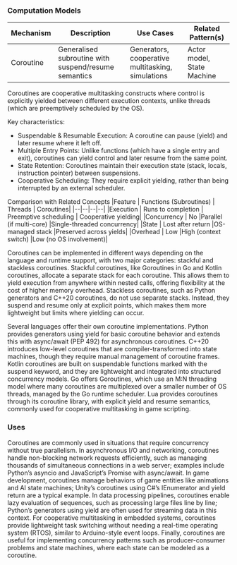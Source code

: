 
### Computation Models

| Mechanism | Description | Use Cases | Related Pattern(s) |
|---|---|---|---|
| Coroutine | Generalised subroutine with suspend/resume semantics | Generators, cooperative multitasking, simulations | Actor model, State Machine |

Coroutines are cooperative multitasking constructs where control is explicitly yielded
between different execution contexts, unlike threads (which are preemptively scheduled
by the OS).

Key characteristics:
- Suspendable & Resumable Execution: A coroutine can pause (yield) and later resume where it left off.
- Multiple Entry Points: Unlike functions (which have a single entry and exit), coroutines can yield
  control and later resume from the same point.
- State Retention: Coroutines maintain their execution state (stack, locals, instruction pointer)
  between suspensions.
- Cooperative Scheduling: They require explicit yielding, rather than being interrupted by an external
  scheduler.


Comparison with Related Concepts
|Feature	| Functions (Subroutines)	| Threads	| Coroutines|
|--|--|--|--|
|Execution	| Runs to completion	| Preemptive scheduling	| Cooperative yielding|
|Concurrency	| No	|Parallel (if multi-core)	|Single-threaded concurrency|
|State	| Lost after return	|OS-managed stack	|Preserved across yields|
|Overhead	| Low	|High (context switch)	|Low (no OS involvement)|


Coroutines can be implemented in different ways depending on the language and runtime support, with
two major categories: stackful and stackless coroutines. Stackful coroutines, like Goroutines in Go
and Kotlin coroutines, allocate a separate stack for each coroutine. This allows them to yield execution
from anywhere within nested calls, offering flexibility at the cost of higher memory overhead. Stackless
coroutines, such as Python generators and C++20 coroutines, do not use separate stacks. Instead, they
suspend and resume only at explicit points, which makes them more lightweight but limits where yielding
can occur.

Several languages offer their own coroutine implementations. Python provides generators using yield for
basic coroutine behavior and extends this with async/await (PEP 492) for asynchronous coroutines.
C++20 introduces low-level coroutines that are compiler-transformed into state machines, though they
require manual management of coroutine frames. Kotlin coroutines are built on suspendable functions
marked with the suspend keyword, and they are lightweight and integrated into structured concurrency
models. Go offers Goroutines, which use an M:N threading model where many coroutines are multiplexed
over a smaller number of OS threads, managed by the Go runtime scheduler. Lua provides coroutines
through its coroutine library, with explicit yield and resume semantics, commonly used for cooperative 
multitasking in game scripting.


### Uses

Coroutines are commonly used in situations that require concurrency without true parallelism. In
asynchronous I/O and networking, coroutines handle non-blocking network requests efficiently, such
as managing thousands of simultaneous connections in a web server; examples include Python’s asyncio
and JavaScript’s Promise with async/await. In game development, coroutines manage behaviors of game
entities like animations and AI state machines; Unity’s coroutines using C#’s IEnumerator and yield
return are a typical example. In data processing pipelines, coroutines enable lazy evaluation of
sequences, such as processing large files line by line; Python’s generators using yield are often
used for streaming data in this context. For cooperative multitasking in embedded systems, coroutines
provide lightweight task switching without needing a real-time operating system (RTOS), similar
to Arduino-style event loops. Finally, coroutines are useful for implementing concurrency patterns
such as producer-consumer problems and state machines, where each state can be modeled as a coroutine.

